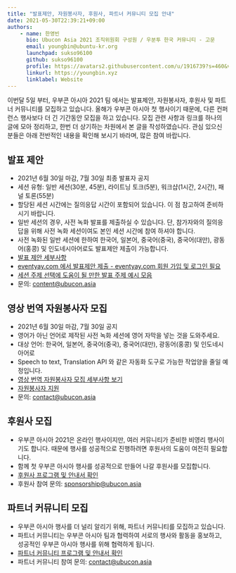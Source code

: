 ```yaml
---
title: "발표제안, 자원봉사자, 후원사, 파트너 커뮤니티 모집 안내"
date: 2021-05-30T22:39:21+09:00
authors:
    - name: 한영빈
      bio: Ubucon Asia 2021 조직위원회 구성원 / 우분투 한국 커뮤니티 - 고문 
      email: youngbin@ubuntu-kr.org
      launchpad: sukso96100
      github: sukso96100
      profile: https://avatars2.githubusercontent.com/u/1916739?s=460&v=4
      linkurl: https://youngbin.xyz
      linklabel: Website
---
```


이번달 5일 부터, 우부콘 아시아 2021 팀 에서는 발표제안, 자원봉사자, 후원사 및 파트너 커뮤니티를 모집하고 있습니다.
올해가 우부콘 아시아 첫 행사이기 때문에, 다른 컨퍼런스 행사보다 더 긴 기간동안 모집을 하고 있습니다.
모집 관련 사항과 링크를 하나의 글에 모아 정리하고, 한번 더 상기하는 차원에서 본 글을 작성하였습니다. 
관심 있으신 분들은 아래 전반적인 내용을 확인해 보시기 바라며, 많은 참여 바랍니다.

## 발표 제안

- 2021년 6월 30일 마감, 7월 30일 최종 발표자 공지
- 세션 유형: 일반 세션(30분, 45분), 라이트닝 토크(5분), 워크샵(1시간, 2시간), 패널 토론(55분)
- 할당된 세션 시간에는 질의응답 시간이 포함되어 있습니다. 이 점 참고하여 준비하시기 바랍니다.
- 일반 세션의 경우, 사전 녹화 발표를 제출하실 수 있습니다. 단, 참가자와의 질의응답을 위해 사전 녹화 세션이여도 본인 세션 시간에 참여 하셔야 합니다.
- 사전 녹화된 일반 세션에 한하여 한국어, 일본어, 중국어(중국), 중국어(대만), 광동어(홍콩) 및 인도네시아어로도 발표제안 제출이 가능합니다.
- [발표 제안 세부사항](../2021-05-05-call-for-speakers)
- [eventyay.com 에서 발표제안 제출 - eventyay.com 회원 가입 및 로그인 필요](/cfs)
- [세션 주제 선택에 도움이 될 만한 발표 주제 예시 모음](https://wiki.ubuntu.com/UbuconAsia/2021/SessionIdeas)
- 문의: content@ubucon.asia

## 영상 번역 자원봉사자 모집

- 2021년 6월 30일 마감, 7월 30일 공지
- 영어가 아닌 언어로 제작된 사전 녹화 세션에 영어 자막을 넣는 것을 도와주세요.
- 대상 언어: 한국어, 일본어, 중국어(중국), 중국어(대만), 광동어(홍콩) 및 인도네시아어로
- Speech to text, Translation API 와 같은 자동화 도구로 가능한 작업양을 줄일 예정입니다.
- [영상 번역 자원봉사자 모집 세부사항 보기](../2021-05-05-calling-for-translation-volunteers)
- [자원봉사자 지원](https://forms.gle/3qJwwiKdKsUTKFLB8)
- 문의: contact@ubucon.asia

## 후원사 모집

- 우부콘 아시아 2021은 온라인 행사이지만, 여러 커뮤니티가 준비한 비영리 행사이기도 합니다. 때문에 행사를 성공적으로 진행하려면 후원사의 도움이 여전히 필요합니다.
- 함께 첫 우부콘 아시아 행사를 성공적으로 만들어 나갈 후원사를 모집합니다.
- [후원사 프로그램 및 안내서 확인](../../sponsors/become-a-sponsor/)
- 후원사 참여 문의: sponsorship@ubucon.asia

## 파트너 커뮤니티 모집

- 우부콘 아시아 행사를 더 널리 알리기 위해, 파트너 커뮤니티를 모집하고 있습니다.
- 파트너 커뮤니티는 우부콘 아시아 팀과 협력하여 서로의 행사와 활동을 홍보하고, 성공적인 우부콘 아시아 행사를 위해 협력하게 됩니다.
- [파트너 커뮤니티 프로그램 및 안내서 확인](../../sponsors/join-as-partner-community)
- 파트너 커뮤니티 참여 문의: contact@ubucon.asia